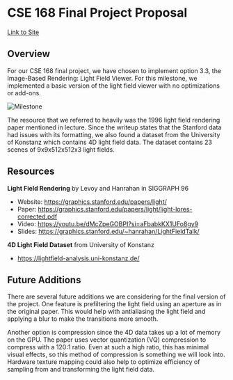 # CSE 168 Final Project Proposal
[Link to Site](https://ethan-schwartzman.github.io/CSE168-Final-Project-Site/)
## Overview
For our CSE 168 final project, we have chosen to implement option 3.3, the Image-Based Rendering: Light Field Viewer. For this milestone, we implemented a basic version of the light field viewer with no optimizations or add-ons.

![Milestone](CSE168-Final-Project-Site/docs/assets/images/milestone.png)

The resource that we referred to heavily was the 1996 light field rendering paper mentioned in lecture. Since the writeup states that the Stanford data had issues with its formatting, we also found a dataset from the University of Konstanz which contains 4D light field data. The dataset contains 23 scenes of 9x9x512x512x3 light fields.

## Resources
**Light Field Rendering** by Levoy and Hanrahan in SIGGRAPH 96
- Website: https://graphics.stanford.edu/papers/light/ 
- Paper: https://graphics.stanford.edu/papers/light/light-lores-corrected.pdf 
- Video: https://youtu.be/dMcZpeGOBPI?si=aFbabkKX1UFo8gy9 
- Slides: https://graphics.stanford.edu/~hanrahan/LightFieldTalk/

**4D Light Field Dataset** from University of Konstanz
- https://lightfield-analysis.uni-konstanz.de/ 

## Future Additions
There are several future additions we are considering for the final version of the project. One feature is prefiltering the light field using an aperture as in the original paper. This would help with antialiasing the light field and applying a blur to make the transitions more smooth. 

Another option is compression since the 4D data takes up a lot of memory on the GPU. The paper uses vector quantization (VQ) compression to compress with a 120:1 ratio. Even at such a high ratio, this has minimal visual effects, so this method of compression is something we will look into. Hardware texture mapping could also help to optimize efficiency of sampling from and transforming the light field data.
